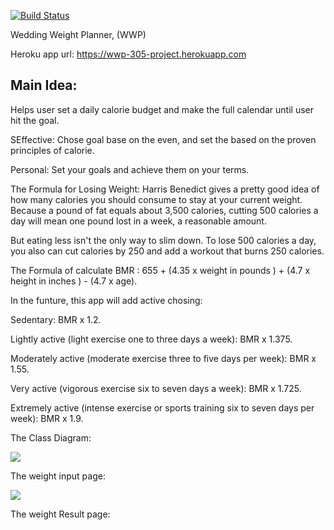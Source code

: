 [![Build Status](https://travis-ci.org/cpe305Spring17/spring2017-project-paihsu.svg?branch=master)](https://travis-ci.org/cpe305Spring17/spring2017-project-paihsu)

Wedding Weight Planner, (WWP)

Heroku app url: https://wwp-305-project.herokuapp.com

Main Idea:
---------------------------
Helps user set a daily calorie budget and make the full calendar until user hit the goal.

SEffective: Chose goal base on the even, and set the based on the proven principles of calorie.

Personal: Set your goals and achieve them on your terms.

The Formula for Losing Weight:  Harris Benedict gives a pretty good idea of how many calories you should consume to stay at your current weight. Because a pound of fat equals about 3,500 calories, cutting 500 calories a day will mean one pound lost in a week, a reasonable amount.

But eating less isn't the only way to slim down. To lose 500 calories a day, you also can cut calories by 250 and add a workout that burns 250 calories.

The Formula of calculate BMR : 655 + (4.35 x weight in pounds ) + (4.7 x height in inches ) - (4.7 x age).

In the funture, this app will add active chosing:

Sedentary: BMR x 1.2.

Lightly active (light exercise one to three days a week): BMR x 1.375.

Moderately active (moderate exercise three to five days per week): BMR x 1.55.

Very active (vigorous exercise six to seven days a week): BMR x 1.725.

Extremely active (intense exercise or sports training six to seven days per week): BMR x 1.9.

The Class Diagram:

<img src="https://github.com/cpe305Spring17/spring2017-project-paihsu/blob/master/WWP_classDiagram.png" />

The weight input page:

<img src="https://github.com/cpe305Spring17/spring2017-project-paihsu/blob/master/Weight_Input.png" />

The weight Result page:

